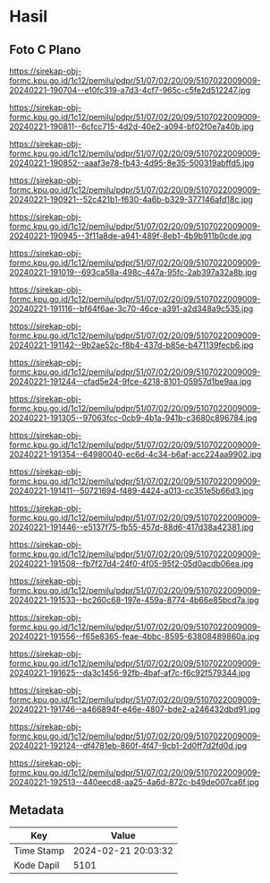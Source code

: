 # Hasil

## Foto C Plano

https://sirekap-obj-formc.kpu.go.id/1c12/pemilu/pdpr/51/07/02/20/09/5107022009009-20240221-190704--e10fc319-a7d3-4cf7-965c-c5fe2d512247.jpg

https://sirekap-obj-formc.kpu.go.id/1c12/pemilu/pdpr/51/07/02/20/09/5107022009009-20240221-190811--6cfcc715-4d2d-40e2-a094-bf02f0e7a40b.jpg

https://sirekap-obj-formc.kpu.go.id/1c12/pemilu/pdpr/51/07/02/20/09/5107022009009-20240221-190852--aaaf3e78-fb43-4d95-8e35-500319abffd5.jpg

https://sirekap-obj-formc.kpu.go.id/1c12/pemilu/pdpr/51/07/02/20/09/5107022009009-20240221-190921--52c421b1-f630-4a6b-b329-377146afd18c.jpg

https://sirekap-obj-formc.kpu.go.id/1c12/pemilu/pdpr/51/07/02/20/09/5107022009009-20240221-190945--3f11a8de-a941-489f-8eb1-4b9b911b0cde.jpg

https://sirekap-obj-formc.kpu.go.id/1c12/pemilu/pdpr/51/07/02/20/09/5107022009009-20240221-191019--693ca58a-498c-447a-95fc-2ab397a32a8b.jpg

https://sirekap-obj-formc.kpu.go.id/1c12/pemilu/pdpr/51/07/02/20/09/5107022009009-20240221-191116--bf64f6ae-3c70-46ce-a391-a2d348a9c535.jpg

https://sirekap-obj-formc.kpu.go.id/1c12/pemilu/pdpr/51/07/02/20/09/5107022009009-20240221-191142--9b2ae52c-f8b4-437d-b85e-b471139fecb6.jpg

https://sirekap-obj-formc.kpu.go.id/1c12/pemilu/pdpr/51/07/02/20/09/5107022009009-20240221-191244--cfad5e24-9fce-4218-8101-05957d1be9aa.jpg

https://sirekap-obj-formc.kpu.go.id/1c12/pemilu/pdpr/51/07/02/20/09/5107022009009-20240221-191305--97063fcc-0cb9-4b1a-941b-c3680c896784.jpg

https://sirekap-obj-formc.kpu.go.id/1c12/pemilu/pdpr/51/07/02/20/09/5107022009009-20240221-191354--64980040-ec6d-4c34-b6af-acc224aa9902.jpg

https://sirekap-obj-formc.kpu.go.id/1c12/pemilu/pdpr/51/07/02/20/09/5107022009009-20240221-191411--50721694-f489-4424-a013-cc351e5b66d3.jpg

https://sirekap-obj-formc.kpu.go.id/1c12/pemilu/pdpr/51/07/02/20/09/5107022009009-20240221-191446--e5137f75-fb55-457d-88d6-417d38a42381.jpg

https://sirekap-obj-formc.kpu.go.id/1c12/pemilu/pdpr/51/07/02/20/09/5107022009009-20240221-191508--fb7f27d4-24f0-4f05-95f2-05d0acdb06ea.jpg

https://sirekap-obj-formc.kpu.go.id/1c12/pemilu/pdpr/51/07/02/20/09/5107022009009-20240221-191533--bc260c68-197e-459a-8774-4b66e85bcd7a.jpg

https://sirekap-obj-formc.kpu.go.id/1c12/pemilu/pdpr/51/07/02/20/09/5107022009009-20240221-191556--f65e8365-feae-4bbc-8595-63808489860a.jpg

https://sirekap-obj-formc.kpu.go.id/1c12/pemilu/pdpr/51/07/02/20/09/5107022009009-20240221-191625--da3c1456-92fb-4baf-af7c-f6c92f579344.jpg

https://sirekap-obj-formc.kpu.go.id/1c12/pemilu/pdpr/51/07/02/20/09/5107022009009-20240221-191746--a466894f-e46e-4807-bde2-a246432dbd91.jpg

https://sirekap-obj-formc.kpu.go.id/1c12/pemilu/pdpr/51/07/02/20/09/5107022009009-20240221-192124--df4781eb-860f-4f47-9cb1-2d0ff7d2fd0d.jpg

https://sirekap-obj-formc.kpu.go.id/1c12/pemilu/pdpr/51/07/02/20/09/5107022009009-20240221-192513--440eecd8-aa25-4a6d-872c-b49de007ca6f.jpg


## Metadata

| Key        | Value               |
| ---------- | ------------------- |
| Time Stamp | 2024-02-21 20:03:32 |
| Kode Dapil | 5101                |



